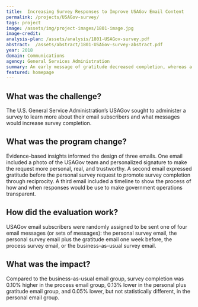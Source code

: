 ```yaml
---
title:  Increasing Survey Responses to Improve USAGov Email Content
permalink: /projects/USAGov-survey/
tags: project  
image: /assets/img/project-images/1801-image.jpg
image-credit: 
analysis-plan: /assets/analysis/1801-USAGov-survey.pdf
abstract:  /assets/abstract/1801-USAGov-survey-abstract.pdf
year: 2018  
domain: Communications
agency: General Services Administration
summary: An early message of gratitude decreased completion, whereas a timeline that made government opperations transparent increased completion.
featured: homepage
---
```

## What was the challenge?

The U.S. General Service Administration’s USAGov sought to administer a survey to learn more about their email subscribers and what messages would increase survey completion.

## What was the program change?

Evidence-based insights informed the design of three emails. One email included a photo of the USAGov team and personalized signature to make the request more personal, real, and trustworthy. A second email expressed gratitude before the personal survey request to promote survey completion through reciprocity. A third email included a timeline to show the process of how and when responses would be use to make government operations transparent.

## How did the evaluation work?

USAGov email subscribers were randomly assigned to be sent one of four email messages (or sets of messages): the personal survey email, the personal survey email plus the gratitude email one week before, the process survey email, or the business-as-usual survey email.

## What was the impact?

Compared to the business-as-usual email group, survey completion was 0.10% higher in the process email group, 0.13% lower in the personal plus gratitude email group, and 0.05% lower, but not statistically different, in the personal email group.
